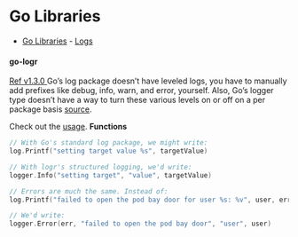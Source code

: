 # Go Libraries

- [Go Libraries](#go-libraries)
      - [Logs](#logs)


#### go-logr
[Ref v1.3.0 ](https://pkg.go.dev/github.com/go-logr/logr@v1.3.0)
Go’s log package doesn’t have leveled logs, you have to manually add prefixes like debug, 
info, warn, and error, yourself. Also, Go’s logger type doesn’t have a way to turn these 
various levels on or off on a per package basis [source](https://dave.cheney.net/2015/11/05/lets-talk-about-logging).

Check out the [usage](https://pkg.go.dev/github.com/go-logr/logr@v1.3.0#hdr-Usage).
**Functions**
```go
// With Go's standard log package, we might write:
log.Printf("setting target value %s", targetValue)

// With logr's structured logging, we'd write:
logger.Info("setting target", "value", targetValue)

// Errors are much the same. Instead of:
log.Printf("failed to open the pod bay door for user %s: %v", user, err)

// We'd write:
logger.Error(err, "failed to open the pod bay door", "user", user)
```

